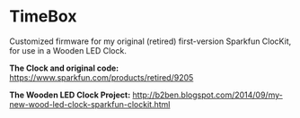 TimeBox
=======

Customized firmware for my original (retired) first-version Sparkfun ClocKit, for use in a Wooden LED Clock.

**The Clock and original code:**
https://www.sparkfun.com/products/retired/9205

**The Wooden LED Clock Project:**
http://b2ben.blogspot.com/2014/09/my-new-wood-led-clock-sparkfun-clockit.html

